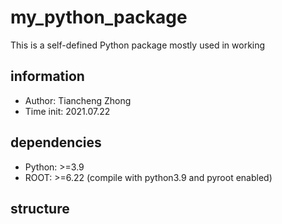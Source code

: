 # my_python_package 
This is a self-defined Python package mostly used in working
## information
* Author: Tiancheng Zhong
* Time init: 2021.07.22
## dependencies
* Python: >=3.9 
* ROOT: >=6.22 (compile with python3.9 and pyroot enabled)
## structure

